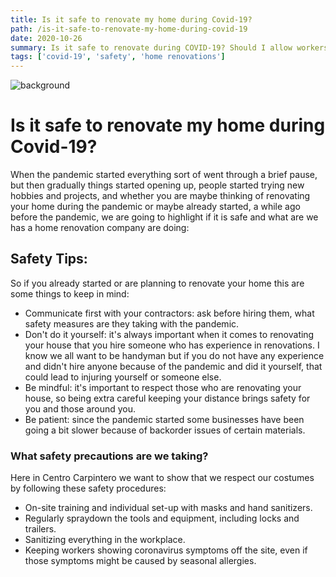 ```yaml
---
title: Is it safe to renovate my home during Covid-19?
path: /is-it-safe-to-renovate-my-home-during-covid-19
date: 2020-10-26
summary: Is it safe to renovate during COVID-19? Should I allow workers to come into my home?
tags: ['covid-19', 'safety', 'home renovations']
---
```


![background](./images/blog_bg_1.jpg)

# Is it safe to renovate my home during Covid-19?

When the pandemic started everything sort of went through a brief pause, but then gradually things started opening up, people started trying new hobbies and projects, and whether you are maybe thinking of renovating your home during the pandemic or maybe already started, a while ago before the pandemic, we are going to highlight if it is safe and what are we has a home renovation company are doing:

## Safety Tips:

So if you already started or are planning to renovate your home this are some things to keep in mind:

* Communicate first with your contractors: ask before hiring them, what safety measures are they taking with the pandemic.
* Don't do it yourself: it's always important when it comes to renovating your house that you hire someone who has experience in renovations. I know we all want to be handyman but if you do not have any experience and didn't hire anyone because of the pandemic and did it yourself, that could lead to injuring yourself or someone else.
* Be mindful: it's important to respect those who are renovating your house, so being extra careful keeping your distance brings safety for you and those around you.	
* Be patient: since the pandemic started some businesses have been going a bit slower because of backorder issues of certain materials.

### What safety precautions are we taking?

Here in Centro Carpintero we want to show that we respect our costumes by following these safety procedures:

* On-site training and individual set-up with masks and hand sanitizers.
* Regularly spraydown the tools and equipment, including locks and trailers.
* Sanitizing everything in the workplace. 
* Keeping workers showing coronavirus symptoms off the site, even if those symptoms might be caused by seasonal allergies.























